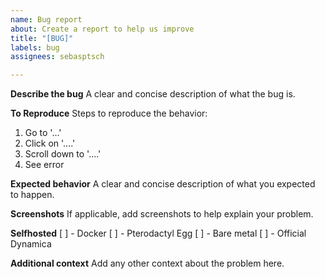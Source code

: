 ```yaml
---
name: Bug report
about: Create a report to help us improve
title: "[BUG]"
labels: bug
assignees: sebasptsch

---
```


**Describe the bug**
A clear and concise description of what the bug is.

**To Reproduce**
Steps to reproduce the behavior:
1. Go to '...'
2. Click on '....'
3. Scroll down to '....'
4. See error

**Expected behavior**
A clear and concise description of what you expected to happen.

**Screenshots**
If applicable, add screenshots to help explain your problem.

**Selfhosted**
[ ] - Docker
[ ] - Pterodactyl Egg
[ ] - Bare metal
[ ] - Official Dynamica

**Additional context**
Add any other context about the problem here.
